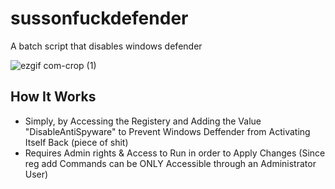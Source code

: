# sussonfuckdefender
A batch script that disables windows defender

![ezgif com-crop (1)](https://github.com/ArielS-gif/sussonfuckdefender/assets/77091800/600aa0cc-4fee-4b58-a463-ef9946438b60)


## How It Works
- Simply, by Accessing the Registery and Adding the Value "DisableAntiSpyware" to Prevent Windows Deffender from Activating Itself Back (piece of shit)
- Requires Admin rights & Access to Run in order to Apply Changes (Since reg add Commands can be ONLY Accessible through an Administrator User)
